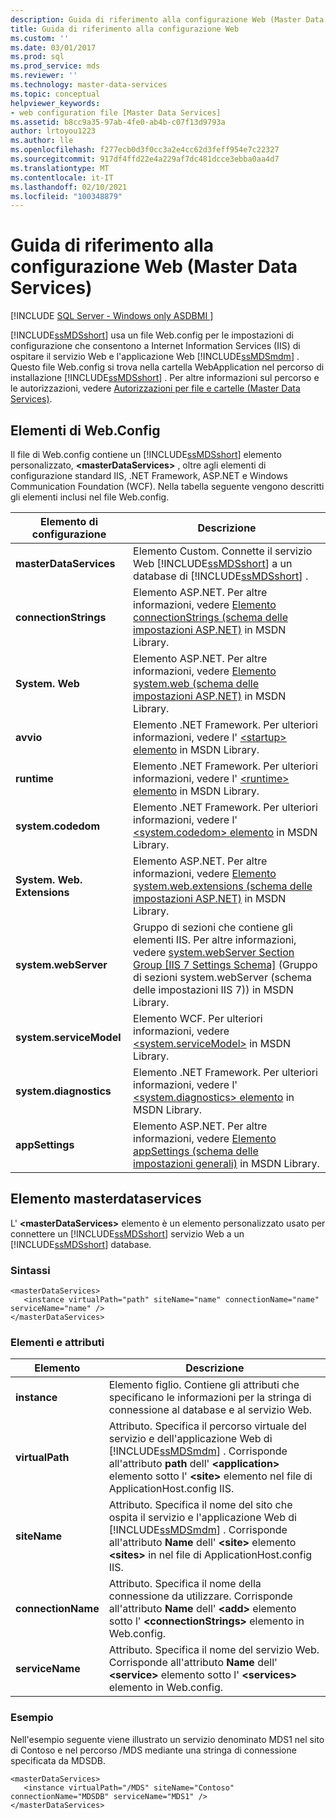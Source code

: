 ```yaml
---
description: Guida di riferimento alla configurazione Web (Master Data Services)
title: Guida di riferimento alla configurazione Web
ms.custom: ''
ms.date: 03/01/2017
ms.prod: sql
ms.prod_service: mds
ms.reviewer: ''
ms.technology: master-data-services
ms.topic: conceptual
helpviewer_keywords:
- web configuration file [Master Data Services]
ms.assetid: b8cc9a35-97ab-4fe0-ab4b-c07f13d9793a
author: lrtoyou1223
ms.author: lle
ms.openlocfilehash: f277ecb0d3f0cc3a2e4cc62d3feff954e7c22327
ms.sourcegitcommit: 917df4ffd22e4a229af7dc481dcce3ebba0aa4d7
ms.translationtype: MT
ms.contentlocale: it-IT
ms.lasthandoff: 02/10/2021
ms.locfileid: "100348879"
---
```

# <a name="web-configuration-reference-master-data-services"></a>Guida di riferimento alla configurazione Web (Master Data Services)

[!INCLUDE [SQL Server - Windows only ASDBMI  ](../includes/applies-to-version/sql-windows-only-asdbmi.md)]

  [!INCLUDE[ssMDSshort](../includes/ssmdsshort-md.md)] usa un file Web.config per le impostazioni di configurazione che consentono a Internet Information Services (IIS) di ospitare il servizio Web e l'applicazione Web [!INCLUDE[ssMDSmdm](../includes/ssmdsmdm-md.md)] . Questo file Web.config si trova nella cartella WebApplication nel percorso di installazione [!INCLUDE[ssMDSshort](../includes/ssmdsshort-md.md)] . Per altre informazioni sul percorso e le autorizzazioni, vedere [Autorizzazioni per file e cartelle &#40;Master Data Services&#41;](../master-data-services/folder-and-file-permissions-master-data-services.md).  
  
## <a name="webconfig-elements"></a>Elementi di Web.Config  
 Il file di Web.config contiene un [!INCLUDE[ssMDSshort](../includes/ssmdsshort-md.md)] elemento personalizzato, **\<masterDataServices>** , oltre agli elementi di configurazione standard IIS, .NET Framework, ASP.NET e Windows Communication Foundation (WCF). Nella tabella seguente vengono descritti gli elementi inclusi nel file Web.config.  
  
|Elemento di configurazione|Descrizione|  
|---------------------------|-----------------|  
|**masterDataServices**|Elemento Custom. Connette il servizio Web [!INCLUDE[ssMDSshort](../includes/ssmdsshort-md.md)] a un database di [!INCLUDE[ssMDSshort](../includes/ssmdsshort-md.md)] .|  
|**connectionStrings**|Elemento ASP.NET. Per altre informazioni, vedere [Elemento connectionStrings (schema delle impostazioni ASP.NET)](/previous-versions/dotnet/netframework-4.0/bf7sd233(v=vs.100)) in MSDN Library.|  
|**System. Web**|Elemento ASP.NET. Per altre informazioni, vedere [Elemento system.web (schema delle impostazioni ASP.NET)](/previous-versions/dotnet/netframework-4.0/dayb112d(v=vs.100)) in MSDN Library.|  
|**avvio**|Elemento .NET Framework. Per ulteriori informazioni, vedere l' [ \<startup> elemento](/dotnet/framework/configure-apps/file-schema/startup/startup-element) in MSDN Library.|  
|**runtime**|Elemento .NET Framework. Per ulteriori informazioni, vedere l' [ \<runtime> elemento](/dotnet/framework/configure-apps/file-schema/runtime/runtime-element) in MSDN Library.|  
|**system.codedom**|Elemento .NET Framework. Per ulteriori informazioni, vedere l' [ \<system.codedom> elemento](/dotnet/framework/configure-apps/file-schema/compiler/system-codedom-element) in MSDN Library.|  
|**System. Web. Extensions**|Elemento ASP.NET. Per altre informazioni, vedere [Elemento system.web.extensions (schema delle impostazioni ASP.NET)](/previous-versions/dotnet/netframework-4.0/bb546044(v=vs.100)) in MSDN Library.|  
|**system.webServer**|Gruppo di sezioni che contiene gli elementi IIS. Per altre informazioni, vedere [system.webServer Section Group \[IIS 7 Settings Schema\]](/previous-versions/iis/settings-schema/ms689429(v=vs.90)) (Gruppo di sezioni system.webServer (schema delle impostazioni IIS 7)) in MSDN Library.|  
|**system.serviceModel**|Elemento WCF. Per ulteriori informazioni, vedere [\<system.serviceModel>](/dotnet/framework/configure-apps/file-schema/wcf/system-servicemodel) in MSDN Library.|  
|**system.diagnostics**|Elemento .NET Framework. Per ulteriori informazioni, vedere l' [ \<system.diagnostics> elemento](/dotnet/framework/configure-apps/file-schema/trace-debug/system-diagnostics-element) in MSDN Library.|  
|**appSettings**|Elemento ASP.NET. Per altre informazioni, vedere [Elemento appSettings (schema delle impostazioni generali)](/previous-versions/dotnet/netframework-4.0/ms228154(v=vs.100)) in MSDN Library.|  
  
## <a name="masterdataservices-element"></a>Elemento masterdataservices  
 L' **\<masterDataServices>** elemento è un elemento personalizzato usato per connettere un [!INCLUDE[ssMDSshort](../includes/ssmdsshort-md.md)] servizio Web a un [!INCLUDE[ssMDSshort](../includes/ssmdsshort-md.md)] database.  
  
### <a name="syntax"></a>Sintassi  
  
```  
<masterDataServices>  
   <instance virtualPath="path" siteName="name" connectionName="name" serviceName="name" />  
</masterDataServices>  
```  
  
### <a name="elements-and-attributes"></a>Elementi e attributi  
  
|Elemento|Descrizione|  
|----------|-----------------|  
|**instance**|Elemento figlio. Contiene gli attributi che specificano le informazioni per la stringa di connessione al database e al servizio Web.|  
|**virtualPath**|Attributo. Specifica il percorso virtuale del servizio e dell'applicazione Web di [!INCLUDE[ssMDSmdm](../includes/ssmdsmdm-md.md)] . Corrisponde all'attributo **path** dell' **\<application>** elemento sotto l' **\<site>** elemento nel file di ApplicationHost.config IIS.|  
|**siteName**|Attributo. Specifica il nome del sito che ospita il servizio e l'applicazione Web di [!INCLUDE[ssMDSmdm](../includes/ssmdsmdm-md.md)] . Corrisponde all'attributo **Name** dell' **\<site>** elemento **\<sites>** in nel file di ApplicationHost.config IIS.|  
|**connectionName**|Attributo. Specifica il nome della connessione da utilizzare. Corrisponde all'attributo **Name** dell' **\<add>** elemento sotto l' **\<connectionStrings>** elemento in Web.config.|  
|**serviceName**|Attributo. Specifica il nome del servizio Web. Corrisponde all'attributo **Name** dell' **\<service>** elemento sotto l' **\<services>** elemento in Web.config.|  
  
### <a name="example"></a>Esempio  
 Nell'esempio seguente viene illustrato un servizio denominato MDS1 nel sito di Contoso e nel percorso /MDS mediante una stringa di connessione specificata da MDSDB.  
  
```  
<masterDataServices>  
   <instance virtualPath="/MDS" siteName="Contoso" connectionName="MDSDB" serviceName="MDS1" />  
</masterDataServices>  
```  
  
